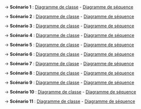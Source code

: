->  **Scénario 1** : [Diagramme de classe](scenario1_classe.jpg) - [Diagramme de séquence](scenario1_sqn.jpg)

->  **Scénario 2** : [Diagramme de classe](scenario2_classe.jpg) - [Diagramme de séquence](scenario2_sqn.jpg)

->  **Scénario 3** : [Diagramme de classe](scenario3_classe.jpg) - [Diagramme de séquence](scenario3_sqn.jpg)

->  **Scénario 4** : [Diagramme de classe](scenario4_classe.jpg) - [Diagramme de séquence](scenario4_sqn.jpg)

->  **Scénario 5** : [Diagramme de classe](scenario5_classe.jpg) - [Diagramme de séquence](scenario5_sqn.jpg)

->  **Scénario 6** : [Diagramme de classe](scenario6_classe.jpg) - [Diagramme de séquence](scenario6_sqn.jpg)

->  **Scénario 7** : [Diagramme de classe](scenario7_classe.jpg) - [Diagramme de séquence](scenario7_sqn.jpg)

->  **Scénario 8** : [Diagramme de classe](scenario8_classe.jpg) - [Diagramme de séquence](scenario8_sqn.jpg)

->  **Scénario 9** : [Diagramme de classe](scenario9_classe.jpg) - [Diagramme de séquence](scenario9_sqn.jpg)

->  **Scénario 10** : [Diagramme de classe](scenario10_classe.jpg) - [Diagramme de séquence](scenario10_sqn.jpg)

->  **Scénario 11** : [Diagramme de classe](scenario11_classe.jpg) - [Diagramme de séquence](scenario11_sqn.jpg)
